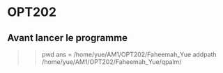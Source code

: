 # OPT202
## Avant lancer le programme
>> pwd
ans = /home/yue/AM1/OPT202/Faheemah_Yue
>> addpath /home/yue/AM1/OPT202/Faheemah_Yue/qpalm/
